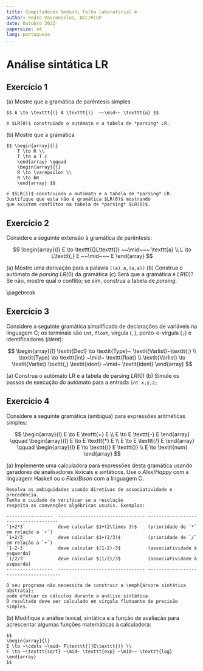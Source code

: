 ```yaml
---
title: Compiladores &mdash; Folha laboratorial 4
author: Pedro Vasconcelos, DCC/FCUP
date: Outubro 2022
papersize: a4
lang: portuguese
...
```


# Análise sintática LR

## Exercício 1

(a) Mostre que a gramática de parêntesis simples

	$$ A \to \texttt{(} A \texttt{)}  ~~\mid~~ \texttt{a} $$

	é $LR(0)$ construindo o autómato e a tabela de *parsing* LR.

(b) Mostre que a gramática 

	$$ \begin{array}{l}
		T \to R \\
		T \to a T c 
		\end{array} \qquad 
		\begin{array}{l}
		R \to \varepsilon \\
		R \to bR
		\end{array} $$
		
	é $SLR(1)$ construindo o autómato e a tabela de *parsing* LR.
	Justifique que esta não é gramática $LR(0)$ mostrando 
	que existem conflitos na tabela de *parsing* $LR(0)$.


## Exercício 2 

Considere a seguinte extensão à gramática de parêntesis:

$$ \begin{array}{l}
E \to \texttt{(}L\texttt{)} ~~\mid~~~ \texttt{a} \\
L \to L\texttt{,} E  ~~\mid~~~ E
	\end{array}
$$

(a) Mostre uma derivação para a palavra `((a),a,(a,a))` 
(b) Construa o autómato de *parsing* $LR(0)$ da gramática
(c) Será que a gramática é $LR(0)$? Se não, mostre qual o conflito;
	se sim, construa a tabela de *parsing*.

\pagebreak

## Exercício 3

Considere a seguinte gramática simplificada de declarações de variáveis na
linguagem C; os terminais são `int`, `float`, vírgula (`,`), 
ponto-e-vírgula (`;`) e identificadores (*ident*):

$$
	\begin{array}{l}
	\textit{Decl} \to \textit{Type}~ \textit{Varlist}~\texttt{;} \\
	\textit{Type} \to \texttt{int} ~\mid~  \texttt{float} \\
	\textit{Varlist} \to \textit{Varlist} \texttt{,} \textit{ident} ~\mid~ \textit{ident} 
	\end{array}
$$ 

(a) Construa o autómato LR e a tabela de parsing $LR(0)$
(b) Simule os passos de execução do autómato para a entrada `int x,y,z;`


## Exercício 4

Considere a seguinte gramática (ambígua) para expressões aritméticas simples:

$$ \begin{array}{l}
	E \to E \texttt{+} E \\
	E \to E \texttt{-} E 
	\end{array} 
	\qquad
	\begin{array}{l}
	E \to E \texttt{*} E \\
	E \to E \texttt{/} E 
	\end{array} \qquad
	\begin{array}{l}
	E \to \texttt{(} E \texttt{)} \\
	E \to \textit{num}
	\end{array} 
	$$

(a) Implemente uma calculadora para expressões desta gramática usando
	geradores de analisadores léxicais e sintáticos.
	Use o *Alex*/*Happy* com a linguagem Haskell ou o *Flex*/*Bison* com a linguagem C.
	
	Resolva as ambiguidades usando diretivas de associatividade e precedência.
	Tenha o cuidado de verificar se a resolução 
	respeita as convenções algébricas usuais. Exemplos:
	
	-----------------  -------------------------------- -------------------------------------
	`1+2*3`            deve calcular $1+(2\times 3)$    (prioridade de `*` em relação a `+`)
	`1+2/3`            deve calcular $1+(2/3)$          (prioridade de `/` em relação a `+`)
	`1-2-3`            deve calcular $(1-2)-3$          (associatividade à esquerda)
	`1/2/3`            deve calcular $(1/2)/3$          (associatividade à esquerda)
	-----------------  -------------------------------- --------------------------------------
	
	O seu programa não necessita de construir a \emph{árvore sintática abstrata};
    pode efetuar os cálculos durante a análise sintática.
    O resultado deve ser calculado em vírgula flutuante de precisão simples.

<!--
## Exercício 5
-->

(b) Modifique a análise lexical, sintática e a função de avaliação
	para acrescentar algumas funções matemáticas  à calculadora:
    
	$$
	\begin{array}{l}
	E \to ~\cdots ~\mid~ F\texttt{(}E\texttt{)} \\
	F \to ~\texttt{sqrt} ~\mid~ \texttt{exp} ~\mid~~ \texttt{log}
	\end{array}
	$$

